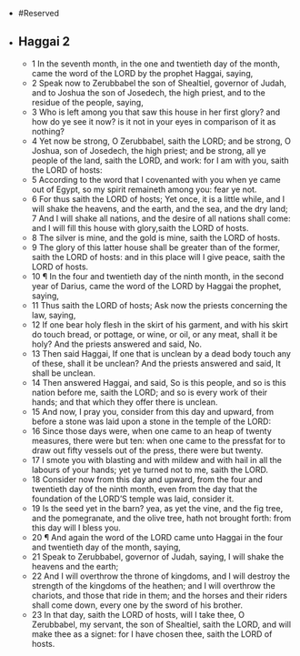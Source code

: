 - #Reserved
- ## Haggai 2
	- 1 In the seventh month, in the one and twentieth day of the month, came the word of the LORD by the prophet Haggai, saying,
	- 2 Speak now to Zerubbabel the son of Shealtiel, governor of Judah, and to Joshua the son of Josedech, the high priest, and to the residue of the people, saying,
	- 3 Who is left among you that saw this house in her first glory? and how do ye see it now? is it not in your eyes in comparison of it as nothing?
	- 4 Yet now be strong, O Zerubbabel, saith the LORD; and be strong, O Joshua, son of Josedech, the high priest; and be strong, all ye people of the land, saith the LORD, and work: for I am with you, saith the LORD of hosts:
	- 5 According to the word that I covenanted with you when ye came out of Egypt, so my spirit remaineth among you: fear ye not.
	- 6 For thus saith the LORD of hosts; Yet once, it is a little while, and I will shake the heavens, and the earth, and the sea, and the dry land;
	  7 And I will shake all nations, and the desire of all nations shall come: and I will fill this house with glory,saith the LORD of hosts.
	- 8 The silver is mine, and the gold is mine, saith the LORD of hosts.
	- 9 The glory of this latter house shall be greater than of the former, saith the LORD of hosts: and in this place will I give peace, saith the LORD of hosts.
	- 10 ¶ In the four and twentieth day of the ninth month, in the second year of Darius, came the word of the LORD by Haggai the prophet, saying,
	- 11 Thus saith the LORD of hosts; Ask now the priests concerning the law, saying,
	- 12 If one bear holy flesh in the skirt of his garment, and with his skirt do touch bread, or pottage, or wine, or oil, or any meat, shall it be holy? And the priests answered and said, No.
	- 13 Then said Haggai, If one that is unclean by a dead body touch any of these, shall it be unclean? And the priests answered and said, It shall be unclean.
	- 14 Then answered Haggai, and said, So is this people, and so is this nation before me, saith the LORD; and so is every work of their hands; and that which they offer there is unclean.
	- 15 And now, I pray you, consider from this day and upward, from before a stone was laid upon a stone in the temple of the LORD:
	- 16 Since those days were, when one came to an heap of twenty measures, there were but ten: when one came to the pressfat for to draw out fifty vessels out of the press, there were but twenty.
	- 17 I smote you with blasting and with mildew and with hail in all the labours of your hands; yet ye turned not to me, saith the LORD.
	- 18 Consider now from this day and upward, from the four and twentieth day of the ninth month, even from the day that the foundation of the LORD’S temple was laid, consider it.
	- 19 Is the seed yet in the barn? yea, as yet the vine, and the fig tree, and the pomegranate, and the olive tree, hath not brought forth: from this day will I bless you.
	- 20 ¶ And again the word of the LORD came unto Haggai in the four and twentieth day of the month, saying,
	- 21 Speak to Zerubbabel, governor of Judah, saying, I will shake the heavens and the earth;
	- 22 And I will overthrow the throne of kingdoms, and I will destroy the strength of the kingdoms of the heathen; and I will overthrow the chariots, and those that ride in them; and the horses and their riders shall come down, every one by the sword of his brother.
	- 23 In that day, saith the LORD of hosts, will I take thee, O Zerubbabel, my servant, the son of Shealtiel, saith the LORD, and will make thee as a signet: for I have chosen thee, saith the LORD of hosts.